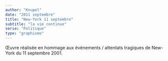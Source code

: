 ```yaml
---
author: "Knupel"
date: "2011 septembre"
title: "New-York 11 septembre"
subtitle: "la vie continue"
serie: "Politique"
type: "graphisme"
---
```


Œuvre réalisée en hommage aux événements / attentats tragiques de New-York du 11 septembre 2001.
